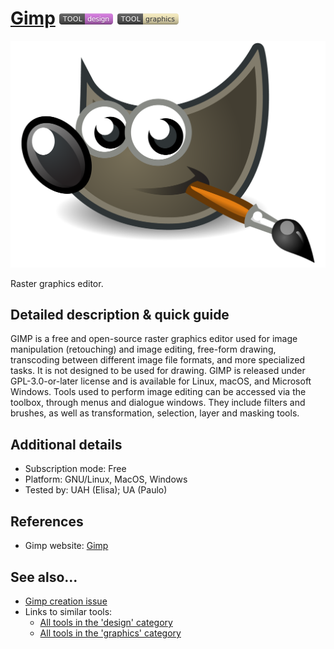 # [Gimp](http://www.gimp.org.es/)  [<img src="images/design.png" align="bottom">](https://github.com/e-CLOSE/Toolbox/issues?q=label%3A01_TOOL+label%3Adesign) [<img src="images/graphics.png" align="bottom">](https://github.com/e-CLOSE/Toolbox/issues?q=label%3A01_TOOL+label%3Agraphics)

[<img src="images/gimp.png" align="bottom" alt="gimp Logo">](http://www.gimp.org)

Raster graphics editor.


## Detailed description & quick guide

GIMP is a free and open-source raster graphics editor used for image manipulation (retouching) and image editing, free-form drawing, transcoding between different image file formats, and more specialized tasks. It is not designed to be used for drawing. GIMP is released under GPL-3.0-or-later license and is available for Linux, macOS, and Microsoft Windows. Tools used to perform image editing can be accessed via the toolbox, through menus and dialogue windows. They include filters and brushes, as well as transformation, selection, layer and masking tools.


## Additional details

- Subscription mode: Free
- Platform: GNU/Linux, MacOS, Windows
- Tested by: UAH (Elisa); UA (Paulo)


## References

- Gimp website: [Gimp](http://www.gimp.org/)


## See also...

- [Gimp creation issue](https://github.com/e-CLOSE/Toolbox/issues/140)
- Links to similar tools:
  - [All tools in the 'design' category](https://github.com/e-CLOSE/Toolbox/issues?q=label%3A01_TOOL+label%3Adesign)
  - [All tools in the 'graphics' category](https://github.com/e-CLOSE/Toolbox/issues?q=label%3A01_TOOL+label%3Agraphics)
